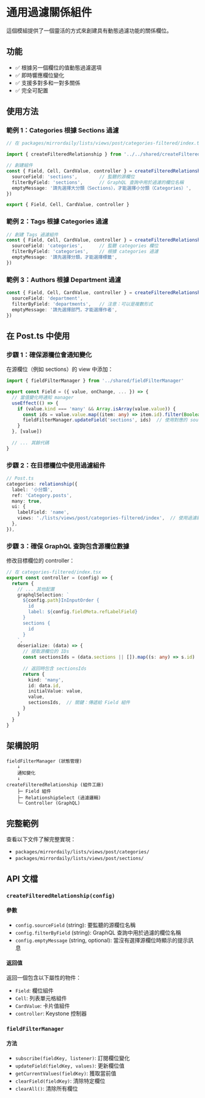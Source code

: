 # 通用過濾關係組件

這個模組提供了一個靈活的方式來創建具有動態過濾功能的關係欄位。

## 功能

- ✅ 根據另一個欄位的值動態過濾選項
- ✅ 即時響應欄位變化
- ✅ 支援多對多和一對多關係
- ✅ 完全可配置

## 使用方法

### 範例 1：Categories 根據 Sections 過濾

```typescript
// 在 packages/mirrordaily/lists/views/post/categories-filtered/index.tsx

import { createFilteredRelationship } from '../../shared/createFilteredRelationship'

// 創建組件
const { Field, Cell, CardValue, controller } = createFilteredRelationship({
  sourceField: 'sections',        // 監聽的源欄位
  filterByField: 'sections',      // GraphQL 查詢中用於過濾的欄位名稱
  emptyMessage: '請先選擇大分類（Sections），才能選擇小分類（Categories）',
})

export { Field, Cell, CardValue, controller }
```

### 範例 2：Tags 根據 Categories 過濾

```typescript
// 創建 Tags 過濾組件
const { Field, Cell, CardValue, controller } = createFilteredRelationship({
  sourceField: 'categories',      // 監聽 categories 欄位
  filterByField: 'categories',    // 根據 categories 過濾
  emptyMessage: '請先選擇分類，才能選擇標籤',
})
```

### 範例 3：Authors 根據 Department 過濾

```typescript
const { Field, Cell, CardValue, controller } = createFilteredRelationship({
  sourceField: 'department',
  filterByField: 'departments',   // 注意：可以是複數形式
  emptyMessage: '請先選擇部門，才能選擇作者',
})
```

## 在 Post.ts 中使用

### 步驟 1：確保源欄位會通知變化

在源欄位（例如 sections）的 view 中添加：

```typescript
import { fieldFilterManager } from '../shared/fieldFilterManager'

export const Field = ({ value, onChange, ... }) => {
  // 當值變化時通知 manager
  useEffect(() => {
    if (value.kind === 'many' && Array.isArray(value.value)) {
      const ids = value.value.map((item: any) => item.id).filter(Boolean)
      fieldFilterManager.updateField('sections', ids)  // 使用對應的 sourceField 名稱
    }
  }, [value])
  
  // ... 其餘代碼
}
```

### 步驟 2：在目標欄位中使用過濾組件

```typescript
// Post.ts
categories: relationship({
  label: '小分類',
  ref: 'Category.posts',
  many: true,
  ui: {
    labelField: 'name',
    views: './lists/views/post/categories-filtered/index',  // 使用過濾組件
  },
}),
```

### 步驟 3：確保 GraphQL 查詢包含源欄位數據

修改目標欄位的 controller：

```typescript
// 在 categories-filtered/index.tsx
export const controller = (config) => {
  return {
    // ... 其他配置
    graphqlSelection: `
      ${config.path}InInputOrder {
        id
        label: ${config.fieldMeta.refLabelField}
      }
      sections {
        id
      }
    `,
    deserialize: (data) => {
      // 提取源欄位的 IDs
      const sectionsIds = (data.sections || []).map((s: any) => s.id)
      
      // 返回時包含 sectionsIds
      return {
        kind: 'many',
        id: data.id,
        initialValue: value,
        value,
        sectionsIds,  // 關鍵：傳遞給 Field 組件
      }
    }
  }
}
```

## 架構說明

```
fieldFilterManager (狀態管理)
    ↓
    通知變化
    ↓
createFilteredRelationship (組件工廠)
    ├─ Field 組件
    ├─ RelationshipSelect (過濾邏輯)
    └─ Controller (GraphQL)
```

## 完整範例

查看以下文件了解完整實現：
- `packages/mirrordaily/lists/views/post/categories/`
- `packages/mirrordaily/lists/views/post/sections/`

## API 文檔

### `createFilteredRelationship(config)`

#### 參數

- `config.sourceField` (string): 要監聽的源欄位名稱
- `config.filterByField` (string): GraphQL 查詢中用於過濾的欄位名稱
- `config.emptyMessage` (string, optional): 當沒有選擇源欄位時顯示的提示訊息

#### 返回值

返回一個包含以下屬性的物件：
- `Field`: 欄位組件
- `Cell`: 列表單元格組件
- `CardValue`: 卡片值組件
- `controller`: Keystone 控制器

### `fieldFilterManager`

#### 方法

- `subscribe(fieldKey, listener)`: 訂閱欄位變化
- `updateField(fieldKey, values)`: 更新欄位值
- `getCurrentValues(fieldKey)`: 獲取當前值
- `clearField(fieldKey)`: 清除特定欄位
- `clearAll()`: 清除所有欄位

